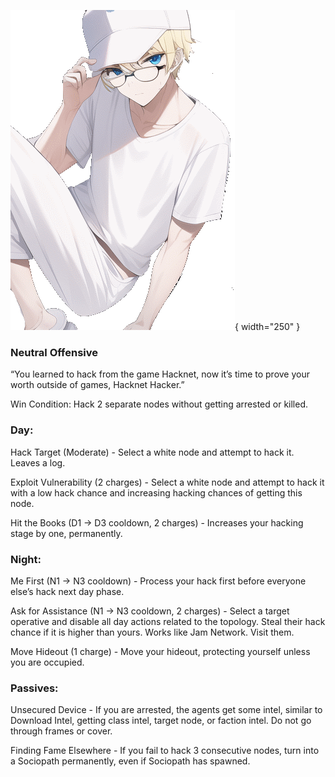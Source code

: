 ![hacknethacker.png](Images/hacknethacker.png){ width="250" }

### **Neutral Offensive**

“You learned to hack from the game Hacknet, now it’s time to prove your worth outside of games, Hacknet Hacker.”

Win Condition: Hack 2 separate nodes without getting arrested or killed.

### **Day:**

Hack Target (Moderate) - Select a white node and attempt to hack it. Leaves a log.

Exploit Vulnerability (2 charges) - Select a white node and attempt to hack it with a low hack chance and increasing hacking chances of getting this node.

Hit the Books (D1 -> D3 cooldown, 2 charges) - Increases your hacking stage by one, permanently.

### **Night:**

Me First (N1 -> N3 cooldown) - Process your hack first before everyone else’s hack next day phase.

Ask for Assistance (N1 -> N3 cooldown, 2 charges) - Select a target operative and disable all day actions related to the topology. Steal their hack chance if it is higher than yours. Works like Jam Network. Visit them.

Move Hideout (1 charge) - Move your hideout, protecting yourself unless you are occupied.

### **Passives:**

Unsecured Device - If you are arrested, the agents get some intel, similar to Download Intel, getting class intel, target node, or faction intel. Do not go through frames or cover.

Finding Fame Elsewhere - If you fail to hack 3 consecutive nodes, turn into a Sociopath permanently, even if Sociopath has spawned.